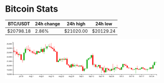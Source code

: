 # Bitcoin Stats

BTC/USDT|24h change|24h high|24h low|
|---|---|---|---|
|$20798.18|2.86%|$21020.00|$20129.24|

<img src="./chart.svg">
